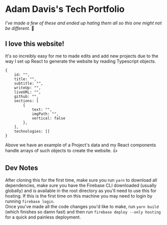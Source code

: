 # Adam Davis's Tech Portfolio

<i>I've made a few of these and ended up hating them all so this one might not be different.</i> 🗿 <br>

## I love this website!
It's so increibly easy for me to made edits and add new projects due to the way I set up React to generate the website by reading Typescript objects.
```
{
    id: "",
    title: "",
    subtitle: "",
    writeUp: "",
    liveURL: "",
    github: "",
    sections: [
        {
            text: "",
            imgPath: "",
            vertical: false
        },
    ],
    technologies: []
}
```
Above we have an example of a Project's data and my React components handle arrays of such objects to create the website. 👍

## Dev Notes
After cloning this for the first time, make sure you run `yarn` to download all dependencies, make sure you have the Firebase CLI downloaded (usually globally) and is available in the root directory as you'll need to use this for hosting. If this is the first time on this machine you may need to login by running `firebase login`.<br>
Once you've made all the code changes you'd like to make, run `yarn build` (which finishes so damn fast) and then run `firebase deploy --only hosting` for a quick and painless deployment.